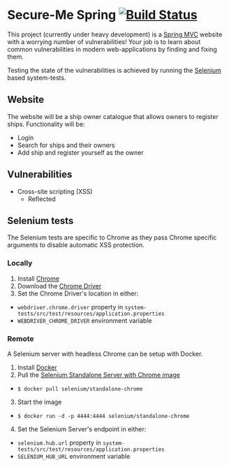 # Secure-Me Spring [![Build Status](https://travis-ci.org/SketchingDev/Secure-Me-Spring.svg?branch=development)](https://travis-ci.org/SketchingDev/Secure-Me-Spring)

This project (currently under heavy development) is a [Spring MVC][spring-mvc] website with a worrying number of 
vulnerabilities! Your job is to learn about common vulnerabilities in modern web-applications by finding and fixing 
them.

Testing the state of the vulnerabilities is achieved by running the [Selenium][selenium] based system-tests.

## Website

The website will be a ship owner catalogue that allows owners to register ships. Functionality will be:

* Login
* Search for ships and their owners
* Add ship and register yourself as the owner

## Vulnerabilities

* Cross-site scripting (XSS)
  * Reflected

## Selenium tests

The Selenium tests are specific to Chrome as they pass Chrome specific arguments to disable automatic XSS protection.

### Locally

1. Install [Chrome][chrome]
2. Download the [Chrome Driver][chrome-driver]
3. Set the Chrome Driver's location in either:
  * `webdriver.chrome.driver` property in `system-tests/src/test/resources/application.properties`
  * `WEBDRIVER_CHROME_DRIVER` environment variable

### Remote

A Selenium server with headless Chrome can be setup with Docker.

1. Install [Docker][docker-install]
2. Pull the [Selenium Standalone Server with Chrome image][selenium-server-chrome-image] 
  * `$ docker pull selenium/standalone-chrome`
3. Start the image
  * `$ docker run -d -p 4444:4444 selenium/standalone-chrome`
4. Set the Selenium Server's endpoint in either:
  * `selenium.hub.url` property in `system-tests/src/test/resources/application.properties`
  * `SELENIUM_HUB_URL` environment variable
  
[spring-mvc]: https://docs.spring.io/spring/docs/current/spring-framework-reference/web.html#mvc
[selenium]: http://www.seleniumhq.org/
[chrome]: https://www.google.co.uk/chrome/browser/desktop/index.html
[chrome-driver]: https://sites.google.com/a/chromium.org/chromedriver/getting-started
[docker-install]: https://docs.docker.com/engine/installation/
[selenium-server-chrome-image]: https://hub.docker.com/r/selenium/standalone-chrome/